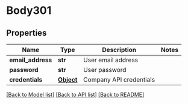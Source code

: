 # Body301

## Properties
Name | Type | Description | Notes
------------ | ------------- | ------------- | -------------
**email_address** | **str** | User email address | 
**password** | **str** | User password | 
**credentials** | [**Object**](Object.md) | Company API credentials | 

[[Back to Model list]](../README.md#documentation-for-models) [[Back to API list]](../README.md#documentation-for-api-endpoints) [[Back to README]](../README.md)

